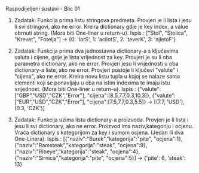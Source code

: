 Raspodijeljeni sustavi - Blic 01

1. Zadatak: Funkcija prima listu stringova predmeta. Provjeri je li lista i jesu li svi stringovi, ako ne error. Kreira dictionary gdje je key index, a value obrnuti string. (Mora biti One-liner u return-u). 
          Ispis : ["Stol", "Stolica", "Krevet", "Fotelja"] -> {0: 'lotS', 1: 'acilotS', 2: 'teverK', 3: 'ajletoF'}

2. Zadatak: Funkcija prima dva jednostavna dictionary-a s ključevima valuta i cijene, gdje je lista vrijednost za key. Provjeri je su li oba parametra dictionary, ako ne error. Provjeri jesu li vrijednosti u oba dictionary-a liste, ako ne error. Provjeri postoje li ključevi "valute" i "cijena", ako ne error. Kreira novu listu tupla u kojoj se nalaze samo elementi koji se ponavljaju u oba na istim indexima te imaju istu vrijednost. (Mora biti One-liner u return-u).
          Ispis : {"valute":["GBP","USD","CZK","Error"], "cijena":[8.5,7.7,0.3,10.3]}, {"valute":["EUR","USD","CZK","Error"], "cijena":[7.5,7.7,0.3,5.5]} -> [(7.7, 'USD'), (0.3, 'CZK')]

3. Zadatak: Funkcija uzima listu dictionary-a proizvoda. Provjeri je li lista i jesu li svi dictionary, ako ne error. Proizvod ima naziv,kategoriju i ocjenu. Vraća dictionary s kategorijom za key i sumom ocjena. (Jedan ili dva One-Linera). 
          Ispis : [{"naziv":"Burek","kategorija":"pite", "ocjena":1},{"naziv":"Ramsteak","kategorija":"steak", "ocjena":9},{"naziv":"Ribeye","kategorija":"steak", "ocjena":4},{"naziv":"Sirnica","kategorija":"pite", "ocjena":5}] -> {'pite': 6, 'steak': 13}

